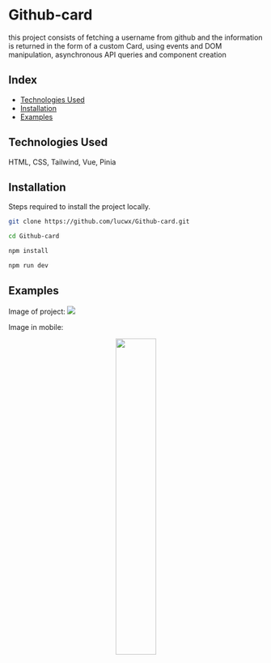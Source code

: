 
# Github-card

this project consists of fetching a username from github and the information is returned in the form of a custom Card, using events and DOM manipulation, asynchronous API queries and component creation

## Index

- [Technologies Used](#technologies-used)
- [Installation](#installation)
- [Examples](#examples)

## Technologies Used

HTML, CSS, Tailwind, Vue, Pinia

## Installation

Steps required to install the project locally.

```bash
git clone https://github.com/lucwx/Github-card.git
```
```bash
cd Github-card
```
```bash
npm install
```
```bash
npm run dev
```

## Examples

Image of project:
<img src="https://raw.githubusercontent.com/lucwx/web-screenshot/main/screenshots/github-card.vercel.app/github-card.vercel.app_desktop.jpeg" >

Image in mobile:
<br>
<p align="center">
<img style="width: 40%;" src="https://raw.githubusercontent.com/lucwx/web-screenshot/main/screenshots/github-card.vercel.app/github-card.vercel.app_mobile.jpeg" >
</p>
